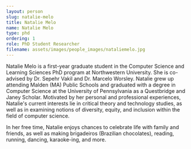 ```yaml
---
layout: person
slug: natalie-melo
title: Natalie Melo
name: Natalie Melo
type: phd
ordering: 1
role: PhD Student Researcher
filename: assets/images/people_images/nataliemelo.jpg
---
```

Natalie Melo is a first-year graduate student in the Computer Science and Learning Sciences PhD program at Northwestern University. She is co-advised by Dr. Sepehr Vakil and Dr. Marcelo Worsley. Natalie grew up attending Malden (MA) Public Schools and graduated with a degree in Computer Science at the University of Pennsylvania as a Questbridge and Janey Scholar. Motivated by her personal and professional experiences, Natalie's current interests lie in critical theory and technology studies, as well as in examining notions of diversity, equity, and inclusion within the field of computer science.

In her free time, Natalie enjoys chances to celebrate life with family and friends, as well as making brigadeiros (Brazilian chocolates), reading, running, dancing, karaoke-ing, and more.
